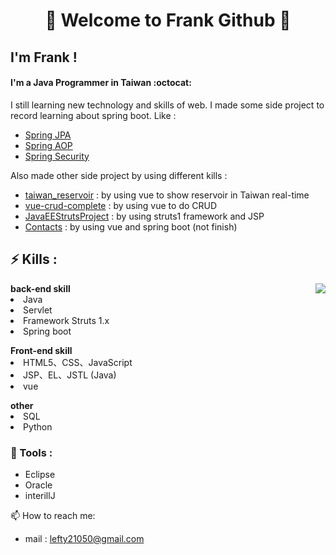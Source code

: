 # <center>👋  Welcome to Frank Github 👋</center>
## I'm Frank ! 
####  I'm a Java Programmer in Taiwan :octocat: 
I still learning new technology and skills of web.
I made some side project to record learning about spring boot. Like :
- [Spring JPA](https://github.com/Frank0321/SpringJPADemo)
- [Spring AOP](https://github.com/Frank0321/AOP)
- [Spring Security](https://github.com/Frank0321/Spring_Security)

Also made other side project by using different kills :
- [taiwan_reservoir](https://github.com/Frank0321/taiwan_reservoir) : by using vue to show reservoir in Taiwan real-time
- [vue-crud-complete](https://github.com/Frank0321/vue-crud-complete)  : by using vue to do CRUD
- [JavaEEStrutsProject](https://github.com/Frank0321/JavaEEStrutsProject) : by using struts1 framework and JSP
- [Contacts](https://github.com/Frank0321/Contacts) : by using vue and spring boot (not finish)


## ⚡ Kills : 
<img src="https://github-readme-stats.vercel.app/api/top-langs/?username=Frank0321" align='right'/>

<!-- <div style="width:50px; height:auto; display:inline-block"> -->
<div>
<b>back-end skill</b>
  <li> Java </li>
  <li> Servlet </li>
  <li> Framework Struts 1.x </li>
  <li> Spring boot </li>
</div>
<p></p>
<!-- <div style="width:50px; height:auto; display:inline-block"> -->
<div>
<b>Front-end skill</b>  
   <li> HTML5、CSS、JavaScript </li>
   <li> JSP、EL、JSTL (Java) </li>
   <li> vue </li>
</div>  
<p></p>
<b> other </b>
<li> SQL  </li>
<li> Python  </li>



### 🔧 Tools :
- Eclipse
- Oracle
- interillJ
  
📫 How to reach me: 
- mail : lefty21050@gmail.com




<!--
**Frank0321/Frank0321** is a ✨ _special_ ✨ repository because its `README.md` (this file) appears on your GitHub profile.

Here are some ideas to get you started:

🌱 I’m currently learning : Java、Spring boot、vue

- 🔭 I’m currently working on ...
- 🌱 I’m currently learning ...
- 👯 I’m looking to collaborate on ...
- 🤔 I’m looking for help with ...
- 💬 Ask me about ...
- 📫 How to reach me: ...
- 😄 Pronouns: ...
- ⚡ Fun fact: ...
![Top Langs](https://github-readme-stats.vercel.app/api/top-langs/?username=Frank0321)
![Anurag's github stats](https://github-readme-stats.vercel.app/api?username=Frank0321&theme=vue-dark)
https://www.youtube.com/watch?v=ECuqb5Tv9qI
-->
